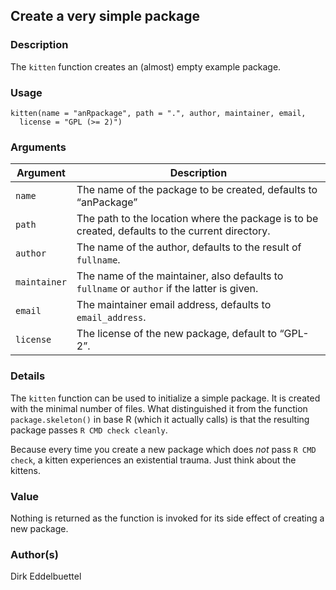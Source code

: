 ## Create a very simple package

### Description

The `kitten` function creates an (almost) empty example package.

### Usage

    kitten(name = "anRpackage", path = ".", author, maintainer, email,
      license = "GPL (>= 2)")

### Arguments

| Argument     | Description                                                                                     |
| ------------ | ----------------------------------------------------------------------------------------------- |
| `name`       | The name of the package to be created, defaults to “anPackage”                                  |
| `path`       | The path to the location where the package is to be created, defaults to the current directory. |
| `author`     | The name of the author, defaults to the result of `fullname`.                                   |
| `maintainer` | The name of the maintainer, also defaults to `fullname` or `author` if the latter is given.     |
| `email`      | The maintainer email address, defaults to `email_address`.                                      |
| `license`    | The license of the new package, default to “GPL-2”.                                             |

### Details

The `kitten` function can be used to initialize a simple package. It is
created with the minimal number of files. What distinguished it from the
function `package.skeleton()` in base R (which it actually calls) is
that the resulting package passes `R CMD check cleanly`.

Because every time you create a new package which does *not* pass `R CMD
check`, a kitten experiences an existential trauma. Just think about the
kittens.

### Value

Nothing is returned as the function is invoked for its side effect of
creating a new package.

### Author(s)

Dirk Eddelbuettel

